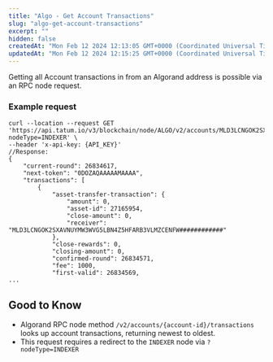 ```yaml
---
title: "Algo - Get Account Transactions"
slug: "algo-get-account-transactions"
excerpt: ""
hidden: false
createdAt: "Mon Feb 12 2024 12:13:05 GMT+0000 (Coordinated Universal Time)"
updatedAt: "Mon Feb 12 2024 12:15:25 GMT+0000 (Coordinated Universal Time)"
---
```

Getting all Account transactions in from an Algorand address is possible via an RPC node request.

### Example request

```curl cURL
curl --location --request GET 'https://api.tatum.io/v3/blockchain/node/ALGO/v2/accounts/MLD3LCNGOK2SXAVNUYMW3WVG5LBN4Z5HFARB3VLMZCENFW############/transactions?nodeType=INDEXER' \
--header 'x-api-key: {API_KEY}'
//Response:
{
    "current-round": 26834617,
    "next-token": "0DOZAQAAAAAMAAAA",
    "transactions": [
        {
            "asset-transfer-transaction": {
                "amount": 0,
                "asset-id": 27165954,
                "close-amount": 0,
                "receiver": "MLD3LCNGOK2SXAVNUYMW3WVG5LBN4Z5HFARB3VLMZCENFW############"
            },
            "close-rewards": 0,
            "closing-amount": 0,
            "confirmed-round": 26834571,
            "fee": 1000,
            "first-valid": 26834569,
...
```

## Good to Know

- Algorand RPC node method `/v2/accounts/{account-id}/transactions` looks up account transactions, returning newest to oldest.
- This request requires a redirect to the `INDEXER` node via `?nodeType=INDEXER`
